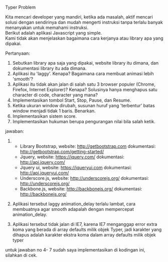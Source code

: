Typer Problem   

Kita mencari developer yang mandiri, ketika ada masalah, aktif mencari solusi dengan sendirinya dan mudah mengerti instruksi tanpa terlalu banyak menanyakan untuk memahami instruksi.     
Berikut adalah aplikasi Javascript yang simple.    
Kami tidak akan menjelaskan bagaimana cara kerjanya atau library apa yang dipakai.   

Pertanyaan:   
1. Sebutkan library apa saja yang dipakai, website library itu dimana, dan dokumentasi library itu ada dimana.    
2. Aplikasi itu 'laggy'. Kenapa? Bagaimana cara membuat animasi lebih 'smooth'?    
3. Aplikasi itu tidak akan jalan di salah satu 3 browser populer (Chrome, Firefox, Internet Explorer)? Kenapa? Solusinya hanya menghapus satu character di code, character yang mana?    
4. Implementasikan tombol Start, Stop, Pause, dan Resume.   
5. Ketika ukuran window dirubah, susunan huruf yang 'terbentur' batas window menjadi tidak 1 baris. Benarkan.    
6. Implementasikan sistem score.   
7. Implementasikan hukuman berupa pengurangan nilai bila salah ketik.

jawaban:

1. 
   * Library Bootstrap, website: http://getbootstrap.com dokumentasi: http://getbootstrap.com/getting-started/
   * Jquery, website: https://jquery.com/ dokumentasi: http://api.jquery.com/
   * Jquery ui, website: https://jqueryui.com dokumentasi: http://api.jqueryui.com/
   * Underscore.js, website: http://underscorejs.org/ dokumentasi: http://underscorejs.org/
   * Backbone.js, website: http://backbonejs.org/ dokumentasi: http://backbonejs.org/

2. Aplikasi tersebut laggy animation_delay terlalu lambat, cara membuatnya agar smooth adapalah dengan mempercepat animation_delay.

3. Aplikasi tersebut tidak jalan di IE7, karena IE7 menganggap error extra koma yang berada di array defaults milik objek Typer, 
   jadi karakter yang dihapus adalah karakter ekstra koma dalam array defaults milik objek typer


untuk jawaban no 4- 7 sudah saya implementasikan di kodingan ini, silahkan di cek.
